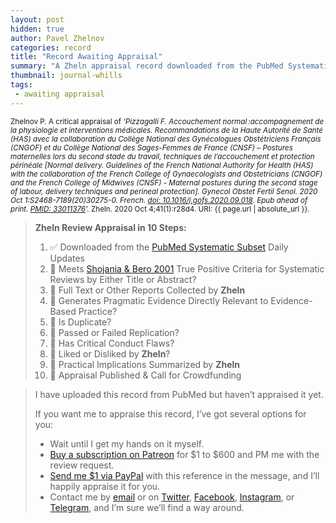 ```yaml
---
layout: post
hidden: true
author: Pavel Zhelnov
categories: record
title: "Record Awaiting Appraisal"
summary: "A Zheln appraisal record downloaded from the PubMed Systematic Subset daily updates."
thumbnail: journal-whills
tags:
 - awaiting appraisal
---
```


<small id="citation">Zhelnov P. A critical appraisal of _‘Pizzagalli F. Accouchement normal :accompagnement de la physiologie et interventions médicales. Recommandations de la Haute Autorité de Santé (HAS) avec la collaboration du Collège National des Gynécologues Obstétriciens Français (CNGOF) et du Collège National des Sages-Femmes de France (CNSF) – Postures maternelles lors du second stade du travail, techniques de l’accouchement et protection périnéale [Normal delivery. Guidelines of the French National Authority for Health (HAS) with the collaboration of the French College of Gynaecologists and Obstetricians (CNGOF) and the French College of Midwives (CNSF) - Maternal postures during the second stage of labour, delivery techniques and perineal protection]. Gynecol Obstet Fertil Senol. 2020 Oct 1:S2468-7189(20)30275-0. French. [doi: 10.1016/j.gofs.2020.09.018](https://doi.org/10.1016/j.gofs.2020.09.018). Epub ahead of print. [PMID: 33011376](https://pubmed.gov/33011376)’._ Zheln. 2020 Oct 4;41(1):r28d4. URI: {{ page.url | absolute_url }}.</small>

> **Zheln Review Appraisal in 10 Steps:**
>
> 1. ✅ Downloaded from the [PubMed Systematic Subset](https://github.com/p1m-ortho/qs-global-ortho-search-queries/blob/global-sr-query/README.md) Daily Updates
> 2. 🔄 Meets [Shojania & Bero 2001](https://www.researchgate.net/publication/11820967_Taking_Advantage_of_the_Explosion_of_Systematic_Reviews_An_Efficient_MEDLINE_Search_Strategy) True Positive Criteria for Systematic Reviews by Either Title or Abstract?
> 3. 🔄 Full Text or Other Reports Collected by **Zheln**
> 4. 🔄 Generates Pragmatic Evidence Directly Relevant to Evidence-Based Practice?
> 5. 🔄 Is Duplicate?
> 6. 🔄 Passed or Failed Replication?
> 7. 🔄 Has Critical Conduct Flaws?
> 8. 🔄 Liked or Disliked by **Zheln**?
> 9. 🔄 Practical Implications Summarized by **Zheln**
> 10. 🔄 Appraisal Published & Call for Crowdfunding

> I have uploaded this record from PubMed but haven’t appraised it yet.
>
> If you want me to appraise this record, I’ve got several options for you:
> * Wait until I get my hands on it myself.
> * [Buy a subscription on Patreon](https://patreon.com/zheln) for $1 to $600 and PM me with the review request.
> * [Send me $1 via PayPal](https://paypal.me/pjelnov) with this reference in the message, and I’ll happily appraise it for you.
> * Contact me by [email](mailto:pavel@zheln.com) or on [Twitter](https://twitter.com/drzhelnov), [Facebook](https://facebook.com/drzhelnov), [Instagram](https://instagram.com/igzheln), or [Telegram](https://t.me/drzhelnov), and I’m sure we’ll find a way around.

